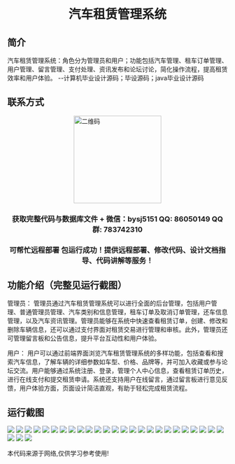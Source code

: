 <p><h1 align="center">汽车租赁管理系统</h1></p>

## 简介
汽车租赁管理系统：角色分为管理员和用户；功能包括汽车管理、租车订单管理、用户管理、留言管理、支付处理、资讯发布和论坛讨论，简化操作流程，提高租赁效率和用户体验。    --计算机毕业设计源码；毕设源码；java毕业设计源码


## 联系方式
<img src="https://bs-1329754181.cos.ap-shanghai.myqcloud.com/wx.jpg" alt="二维码" style="display: block; margin: 0 auto;" width="200px">
<p><h3 align="center">获取完整代码与数据库文件 + 微信：bysj5151 QQ: 86050149 QQ群: 783742310</h3></p>
<p><h3 align="center">可帮忙远程部署 包运行成功！提供远程部署、修改代码、设计文档指导、代码讲解等服务！</h3></p>

## 功能介绍（完整见运行截图）
管理员： 管理员通过汽车租赁管理系统可以进行全面的后台管理，包括用户管理、普通管理员管理、汽车类别和信息管理，租车订单及取消订单管理，还车信息管理，以及汽车资讯管理。管理员能够在系统中快速查看租赁订单，创建、修改和删除车辆信息，还可以通过支付界面对租赁交易进行管理和审核。此外，管理员还可管理留言板和公告信息，提升平台互动性和用户体验。

用户： 用户可以通过前端界面浏览汽车租赁管理系统的多样功能，包括查看和搜索汽车信息，了解车辆的详细参数如车型、价格、品牌等，并可加入收藏或参与论坛交流。用户能够通过系统注册、登录，管理个人中心信息，查看租赁订单历史，进行在线支付和提交租赁申请。系统还支持用户在线留言，通过留言板进行意见反馈，用户体验方面，页面设计简洁直观，有助于轻松完成租赁流程。


## 运行截图
![](https://bs-1329754181.cos.ap-shanghai.myqcloud.com/spring/CarRentalManagementSystem1/img/001.jpg)
![](https://bs-1329754181.cos.ap-shanghai.myqcloud.com/spring/CarRentalManagementSystem1/img/002.jpg)
![](https://bs-1329754181.cos.ap-shanghai.myqcloud.com/spring/CarRentalManagementSystem1/img/003.jpg)
![](https://bs-1329754181.cos.ap-shanghai.myqcloud.com/spring/CarRentalManagementSystem1/img/004.jpg)
![](https://bs-1329754181.cos.ap-shanghai.myqcloud.com/spring/CarRentalManagementSystem1/img/005.jpg)
![](https://bs-1329754181.cos.ap-shanghai.myqcloud.com/spring/CarRentalManagementSystem1/img/006.jpg)
![](https://bs-1329754181.cos.ap-shanghai.myqcloud.com/spring/CarRentalManagementSystem1/img/007.jpg)
![](https://bs-1329754181.cos.ap-shanghai.myqcloud.com/spring/CarRentalManagementSystem1/img/008.jpg)
![](https://bs-1329754181.cos.ap-shanghai.myqcloud.com/spring/CarRentalManagementSystem1/img/009.jpg)
![](https://bs-1329754181.cos.ap-shanghai.myqcloud.com/spring/CarRentalManagementSystem1/img/010.jpg)
![](https://bs-1329754181.cos.ap-shanghai.myqcloud.com/spring/CarRentalManagementSystem1/img/011.jpg)
![](https://bs-1329754181.cos.ap-shanghai.myqcloud.com/spring/CarRentalManagementSystem1/img/012.jpg)
![](https://bs-1329754181.cos.ap-shanghai.myqcloud.com/spring/CarRentalManagementSystem1/img/013.jpg)
![](https://bs-1329754181.cos.ap-shanghai.myqcloud.com/spring/CarRentalManagementSystem1/img/014.jpg)
![](https://bs-1329754181.cos.ap-shanghai.myqcloud.com/spring/CarRentalManagementSystem1/img/015.jpg)
![](https://bs-1329754181.cos.ap-shanghai.myqcloud.com/spring/CarRentalManagementSystem1/img/016.jpg)
![](https://bs-1329754181.cos.ap-shanghai.myqcloud.com/spring/CarRentalManagementSystem1/img/017.jpg)
![](https://bs-1329754181.cos.ap-shanghai.myqcloud.com/spring/CarRentalManagementSystem1/img/018.jpg)
![](https://bs-1329754181.cos.ap-shanghai.myqcloud.com/spring/CarRentalManagementSystem1/img/019.jpg)
![](https://bs-1329754181.cos.ap-shanghai.myqcloud.com/spring/CarRentalManagementSystem1/img/020.jpg)
![](https://bs-1329754181.cos.ap-shanghai.myqcloud.com/spring/CarRentalManagementSystem1/img/021.jpg)
![](https://bs-1329754181.cos.ap-shanghai.myqcloud.com/spring/CarRentalManagementSystem1/img/022.jpg)
![](https://bs-1329754181.cos.ap-shanghai.myqcloud.com/spring/CarRentalManagementSystem1/img/023.jpg)
![](https://bs-1329754181.cos.ap-shanghai.myqcloud.com/spring/CarRentalManagementSystem1/img/024.jpg)
![](https://bs-1329754181.cos.ap-shanghai.myqcloud.com/spring/CarRentalManagementSystem1/img/025.jpg)
![](https://bs-1329754181.cos.ap-shanghai.myqcloud.com/spring/CarRentalManagementSystem1/img/026.jpg)
![](https://bs-1329754181.cos.ap-shanghai.myqcloud.com/spring/CarRentalManagementSystem1/img/027.jpg)
![](https://bs-1329754181.cos.ap-shanghai.myqcloud.com/spring/CarRentalManagementSystem1/img/028.jpg)

<p>本代码来源于网络,仅供学习参考使用!</p>
